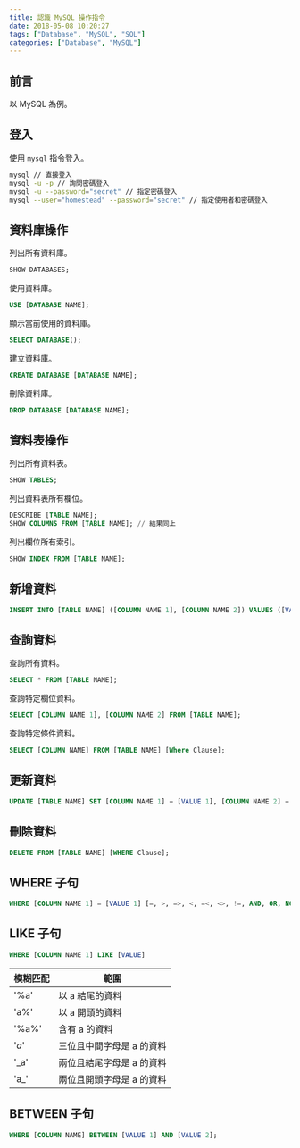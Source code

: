 ```yaml
---
title: 認識 MySQL 操作指令
date: 2018-05-08 10:20:27
tags: ["Database", "MySQL", "SQL"]
categories: ["Database", "MySQL"]
---
```


## 前言

以 MySQL 為例。

## 登入

使用 `mysql` 指令登入。

```bash
mysql // 直接登入
mysql -u -p // 詢問密碼登入
mysql -u --password="secret" // 指定密碼登入
mysql --user="homestead" --password="secret" // 指定使用者和密碼登入
```

## 資料庫操作

列出所有資料庫。

```sql
SHOW DATABASES;
```

使用資料庫。

```sql
USE [DATABASE NAME];
```

顯示當前使用的資料庫。

```sql
SELECT DATABASE();
```

建立資料庫。

```sql
CREATE DATABASE [DATABASE NAME];
```

刪除資料庫。

```sql
DROP DATABASE [DATABASE NAME];
```

## 資料表操作

列出所有資料表。

```sql
SHOW TABLES;
```

列出資料表所有欄位。

```sql
DESCRIBE [TABLE NAME];
SHOW COLUMNS FROM [TABLE NAME]; // 結果同上
```

列出欄位所有索引。

```sql
SHOW INDEX FROM [TABLE NAME];
```

## 新增資料

```sql
INSERT INTO [TABLE NAME] ([COLUMN NAME 1], [COLUMN NAME 2]) VALUES ([VALUE 1], [VALUE 2]);
```

## 查詢資料

查詢所有資料。

```sql
SELECT * FROM [TABLE NAME];
```

查詢特定欄位資料。

```sql
SELECT [COLUMN NAME 1], [COLUMN NAME 2] FROM [TABLE NAME];
```

查詢特定條件資料。

```sql
SELECT [COLUMN NAME] FROM [TABLE NAME] [Where Clause];
```

## 更新資料

```sql
UPDATE [TABLE NAME] SET [COLUMN NAME 1] = [VALUE 1], [COLUMN NAME 2] = [VALUE 2] [WHERE Clause];
```

## 刪除資料

```sql
DELETE FROM [TABLE NAME] [WHERE Clause];
```

## WHERE 子句

```sql
WHERE [COLUMN NAME 1] = [VALUE 1] [=, >, =>, <, =<, <>, !=, AND, OR, NOT] [COLUMN NAME 2] = [VALUE 2]
```

## LIKE 子句

```sql
WHERE [COLUMN NAME 1] LIKE [VALUE]
```

| 模糊匹配 | 範圍 |
| --- | --- |
| '%a' | 以 a 結尾的資料 |
| 'a%' | 以 a 開頭的資料 |
| '%a%' | 含有 a 的資料 |
| '_a_' | 三位且中間字母是 a 的資料 |
| '\_a' | 兩位且結尾字母是 a 的資料 |
| 'a\_' | 兩位且開頭字母是 a 的資料 |

## BETWEEN 子句

```sql
WHERE [COLUMN NAME] BETWEEN [VALUE 1] AND [VALUE 2];
```
